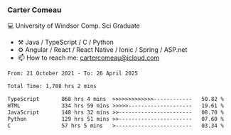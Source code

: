### Carter Comeau

💻 University of Windsor Comp. Sci Graduate

- ⚒️ Java / TypeScript / C / Python
- ⚙️ Angular / React / React Native / Ionic / Spring / ASP.net
- 📫 How to reach me: cartercomeau@icloud.com

<!--START_SECTION:waka-->

```txt
From: 21 October 2021 - To: 26 April 2025

Total Time: 1,708 hrs 2 mins

TypeScript       868 hrs 4 mins  >>>>>>>>>>>>>------------   50.82 %
HTML             334 hrs 59 mins >>>>>--------------------   19.61 %
JavaScript       148 hrs 32 mins >>-----------------------   08.70 %
Python           129 hrs 51 mins >>-----------------------   07.60 %
C                57 hrs 5 mins   >------------------------   03.34 %
```

<!--END_SECTION:waka-->
